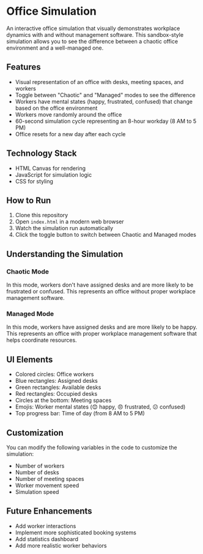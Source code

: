 # Office Simulation

An interactive office simulation that visually demonstrates workplace dynamics with and without management software. This sandbox-style simulation allows you to see the difference between a chaotic office environment and a well-managed one.

## Features

- Visual representation of an office with desks, meeting spaces, and workers
- Toggle between "Chaotic" and "Managed" modes to see the difference
- Workers have mental states (happy, frustrated, confused) that change based on the office environment
- Workers move randomly around the office
- 60-second simulation cycle representing an 8-hour workday (8 AM to 5 PM)
- Office resets for a new day after each cycle

## Technology Stack

- HTML Canvas for rendering
- JavaScript for simulation logic
- CSS for styling

## How to Run

1. Clone this repository
2. Open `index.html` in a modern web browser
3. Watch the simulation run automatically
4. Click the toggle button to switch between Chaotic and Managed modes

## Understanding the Simulation

### Chaotic Mode
In this mode, workers don't have assigned desks and are more likely to be frustrated or confused. This represents an office without proper workplace management software.

### Managed Mode
In this mode, workers have assigned desks and are more likely to be happy. This represents an office with proper workplace management software that helps coordinate resources.

## UI Elements

- Colored circles: Office workers
- Blue rectangles: Assigned desks
- Green rectangles: Available desks
- Red rectangles: Occupied desks
- Circles at the bottom: Meeting spaces
- Emojis: Worker mental states (😊 happy, 😠 frustrated, 😕 confused)
- Top progress bar: Time of day (from 8 AM to 5 PM)

## Customization

You can modify the following variables in the code to customize the simulation:

- Number of workers
- Number of desks
- Number of meeting spaces
- Worker movement speed
- Simulation speed

## Future Enhancements

- Add worker interactions
- Implement more sophisticated booking systems
- Add statistics dashboard
- Add more realistic worker behaviors 
